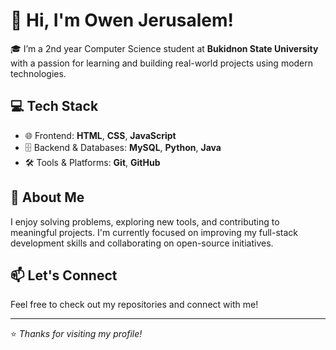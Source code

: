 # 👋 Hi, I'm Owen Jerusalem!

🎓 I’m a 2nd year Computer Science student at **Bukidnon State University** with a passion for learning and building real-world projects using modern technologies.

## 💻 Tech Stack

- 🌐 Frontend: **HTML**, **CSS**, **JavaScript**
- 🗄️ Backend & Databases: **MySQL**, **Python**, **Java**
- 🛠️ Tools & Platforms: **Git**, **GitHub**

## 🚀 About Me

I enjoy solving problems, exploring new tools, and contributing to meaningful projects. I'm currently focused on improving my full-stack development skills and collaborating on open-source initiatives.

## 📫 Let's Connect

Feel free to check out my repositories and connect with me!

---

⭐ *Thanks for visiting my profile!*

